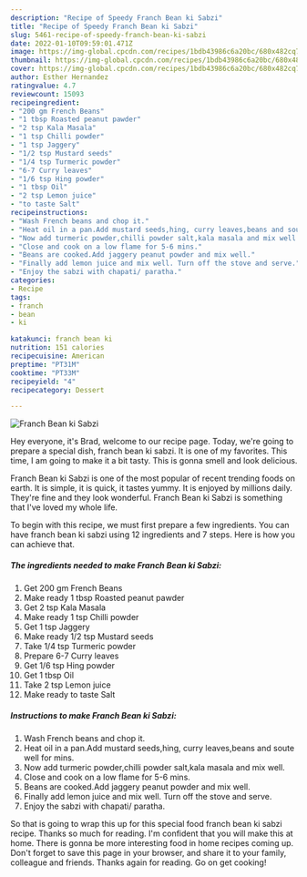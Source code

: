 ```yaml
---
description: "Recipe of Speedy Franch Bean ki Sabzi"
title: "Recipe of Speedy Franch Bean ki Sabzi"
slug: 5461-recipe-of-speedy-franch-bean-ki-sabzi
date: 2022-01-10T09:59:01.471Z
image: https://img-global.cpcdn.com/recipes/1bdb43986c6a20bc/680x482cq70/franch-bean-ki-sabzi-recipe-main-photo.jpg
thumbnail: https://img-global.cpcdn.com/recipes/1bdb43986c6a20bc/680x482cq70/franch-bean-ki-sabzi-recipe-main-photo.jpg
cover: https://img-global.cpcdn.com/recipes/1bdb43986c6a20bc/680x482cq70/franch-bean-ki-sabzi-recipe-main-photo.jpg
author: Esther Hernandez
ratingvalue: 4.7
reviewcount: 15093
recipeingredient:
- "200 gm French Beans"
- "1 tbsp Roasted peanut pawder"
- "2 tsp Kala Masala"
- "1 tsp Chilli powder"
- "1 tsp Jaggery"
- "1/2 tsp Mustard seeds"
- "1/4 tsp Turmeric powder"
- "6-7 Curry leaves"
- "1/6 tsp Hing powder"
- "1 tbsp Oil"
- "2 tsp Lemon juice"
- "to taste Salt"
recipeinstructions:
- "Wash French beans and chop it."
- "Heat oil in a pan.Add mustard seeds,hing, curry leaves,beans and soute well for mins."
- "Now add turmeric powder,chilli powder salt,kala masala and mix well."
- "Close and cook on a low flame for 5-6 mins."
- "Beans are cooked.Add jaggery peanut powder and mix well."
- "Finally add lemon juice and mix well. Turn off the stove and serve."
- "Enjoy the sabzi with chapati/ paratha."
categories:
- Recipe
tags:
- franch
- bean
- ki

katakunci: franch bean ki 
nutrition: 151 calories
recipecuisine: American
preptime: "PT31M"
cooktime: "PT33M"
recipeyield: "4"
recipecategory: Dessert

---
```



![Franch Bean ki Sabzi](https://img-global.cpcdn.com/recipes/1bdb43986c6a20bc/680x482cq70/franch-bean-ki-sabzi-recipe-main-photo.jpg)

Hey everyone, it's Brad, welcome to our recipe page. Today, we're going to prepare a special dish, franch bean ki sabzi. It is one of my favorites. This time, I am going to make it a bit tasty. This is gonna smell and look delicious.

Franch Bean ki Sabzi is one of the most popular of recent trending foods on earth. It is simple, it is quick, it tastes yummy. It is enjoyed by millions daily. They're fine and they look wonderful. Franch Bean ki Sabzi is something that I've loved my whole life.




To begin with this recipe, we must first prepare a few ingredients. You can have franch bean ki sabzi using 12 ingredients and 7 steps. Here is how you can achieve that.

<!--inarticleads1-->

##### The ingredients needed to make Franch Bean ki Sabzi:

1. Get 200 gm French Beans
1. Make ready 1 tbsp Roasted peanut pawder
1. Get 2 tsp Kala Masala
1. Make ready 1 tsp Chilli powder
1. Get 1 tsp Jaggery
1. Make ready 1/2 tsp Mustard seeds
1. Take 1/4 tsp Turmeric powder
1. Prepare 6-7 Curry leaves
1. Get 1/6 tsp Hing powder
1. Get 1 tbsp Oil
1. Take 2 tsp Lemon juice
1. Make ready to taste Salt




<!--inarticleads2-->

##### Instructions to make Franch Bean ki Sabzi:

1. Wash French beans and chop it.
1. Heat oil in a pan.Add mustard seeds,hing, curry leaves,beans and soute well for mins.
1. Now add turmeric powder,chilli powder salt,kala masala and mix well.
1. Close and cook on a low flame for 5-6 mins.
1. Beans are cooked.Add jaggery peanut powder and mix well.
1. Finally add lemon juice and mix well. Turn off the stove and serve.
1. Enjoy the sabzi with chapati/ paratha.




So that is going to wrap this up for this special food franch bean ki sabzi recipe. Thanks so much for reading. I'm confident that you will make this at home. There is gonna be more interesting food in home recipes coming up. Don't forget to save this page in your browser, and share it to your family, colleague and friends. Thanks again for reading. Go on get cooking!
